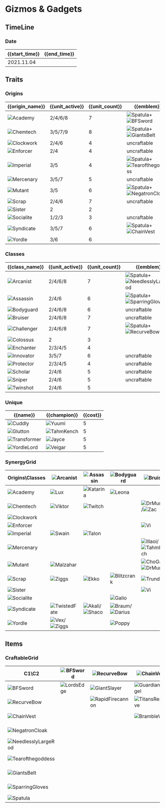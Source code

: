 # Gizmos & Gadgets

## TimeLine
### Date
| {{start_time}} | {{end_time}} |
| -              | -            |
| 2021.11.04     |              |

## Traits
### Origins
| {{origin_name}}                                           | {{unit_active}} | {{unit_count}} | {{emblem}}                                                                                                    | {{desc}} |
| -                                                         | -               | -              | -                                                                                                             | -        |
| ![Academy](../tfttraits/icon/set6/SwordoftheDivine.png)   | 2/4/6/8         | 7              | ![Spatula](../tftitems/icon/set6/Spatula.png)+![BFSword](../tftitems/icon/set6/BFSword.png)                   |          |
| ![Chemtech](../tfttraits/icon/set6/WarlordsBanner.png)    | 3/5/7/9         | 8              | ![Spatula](../tftitems/icon/set6/Spatula.png)+![GiantsBelt](../tftitems/icon/set6/GiantsBelt.png)             |          |
| ![Clockwork](../tfttraits/icon/set6/ClockworkEmblem.png)  | 2/4/6           | 4              | uncraftable                                                                                                   |          |
| ![Enforcer](../tfttraits/icon/set6/EnforcerEmblem.png)    | 2/4             | 4              | uncraftable                                                                                                   |          |
| ![Imperial](../tfttraits/icon/set6/MagesCap.png)          | 3/5             | 4              | ![Spatula](../tftitems/icon/set6/Spatula.png)+![Tearofthegoddess](../tftitems/icon/set6/Tearofthegoddess.png) |          |
| ![Mercenary](../tfttraits/icon/set6/MercenaryEmblem.png)  | 3/5/7           | 5              | uncraftable                                                                                                   |          |
| ![Mutant](../tfttraits/icon/set6/ElderwoodHeirloom.png)   | 3/5             | 6              | ![Spatula](../tftitems/icon/set6/Spatula.png)+![NegatronCloak](../tftitems/icon/set6/NegatronCloak.png)       |          |
| ![Scrap](../tfttraits/icon/set6/ScrapEmblem.png)          | 2/4/6           | 7              | uncraftable                                                                                                   |          |
| ![Sister](../tfttraits/icon/set6/Sister.svg)              | 2               | 2              |                                                                                                               |          |
| ![Socialite](../tfttraits/icon/set6/SocialiteEmblem.png)  | 1/2/3           | 3              | uncraftable                                                                                                   |          |
| ![Syndicate](../tfttraits/icon/set6/VanguardsCuirass.png) | 3/5/7           | 6              | ![Spatula](../tftitems/icon/set6/Spatula.png)+![ChainVest](../tftitems/icon/set6/ChainVest.png)               |          |
| ![Yordle](../tfttraits/icon/set6/Yordle.svg)              | 3/6             | 6              |                                                                                                               |          |

### Classes
| {{class_name}}                                            | {{unit_active}} | {{unit_count}} | {{emblem}}                                                                                                        | {{desc}} |
| -                                                         | -               | -              | -                                                                                                                 | -        |
| ![Arcanist](../tfttraits/icon/set6/MantleofDusk.png)      | 2/4/6/8         | 7              | ![Spatula](../tftitems/icon/set6/Spatula.png)+![NeedlesslyLargeRod](../tftitems/icon/set6/NeedlesslyLargeRod.png) |          |
| ![Assassin](../tfttraits/icon/set6/YoumuusGhostblade.png) | 2/4/6           | 6              | ![Spatula](../tftitems/icon/set6/Spatula.png)+![SparringGloves](../tftitems/icon/set6/SparringGloves.png)         |          |
| ![Bodyguard](../tfttraits/icon/set6/BodyguardEmblem.png)  | 2/4/6/8         | 6              | uncraftable                                                                                                       |          |
| ![Bruiser](../tfttraits/icon/set6/BruiserEmblem.png)      | 2/4/6/8         | 7              | uncraftable                                                                                                       |          |
| ![Challenger](../tfttraits/icon/set6/DuelistsZeal.png)    | 2/4/6/8         | 7              | ![Spatula](../tftitems/icon/set6/Spatula.png)+![RecurveBow](../tftitems/icon/set6/RecurveBow.png)                 |          |
| ![Colossus](../tfttraits/icon/set6/Colossus.svg)          | 2               | 3              |                                                                                                                   |          |
| ![Enchanter](../tfttraits/icon/set6/Enchanter.svg)        | 2/3/4/5         | 4              |                                                                                                                   |          |
| ![Innovator](../tfttraits/icon/set6/InnovatorEmblem.png)  | 3/5/7           | 6              | uncraftable                                                                                                       |          |
| ![Protector](../tfttraits/icon/set6/ProtectorEmblem.png)  | 2/3/4/5         | 4              | uncraftable                                                                                                       |          |
| ![Scholar](../tfttraits/icon/set6/ScholarEmblem.png)      | 2/4/6           | 5              | uncraftable                                                                                                       |          |
| ![Sniper](../tfttraits/icon/set6/SniperEmblem.png)        | 2/4/6           | 5              | uncraftable                                                                                                       |          |
| ![Twinshot](../tfttraits/icon/set6/Twinshot.svg)          | 2/4/6           | 5              |                                                                                                                   |          |

### Unique
| {{name}}                                               | {{champion}}                                          | {{cost}} |
| -                                                      | -                                                     | -        |
| ![Cuddly](../tfttraits/icon/set6/Cuddly.svg)           | ![Yuumi](../tftchampions/icon/set6/Yuumi.png)         | 5        |
| ![Glutton](../tfttraits/icon/set6/Glutton.svg)         | ![TahmKench](../tftchampions/icon/set6/TahmKench.jpg) | 5        |
| ![Transformer](../tfttraits/icon/set6/Transformer.svg) | ![Jayce](../tftchampions/icon/set6/Jayce.png)         | 5        |
| ![YordleLord](../tfttraits/icon/set6/YordleLord.svg)   | ![Veigar](../tftchampions/icon/set6/Veigar.png)       | 5        |

### SynergyGrid
| Origins\Classes                                           | ![Arcanist](../tfttraits/icon/set6/MantleofDusk.png)                                    | ![Assassin](../tfttraits/icon/set6/YoumuusGhostblade.png)                                   | ![Bodyguard](../tfttraits/icon/set6/BodyguardEmblem.png)                                      | ![Bruiser](../tfttraits/icon/set6/BruiserEmblem.png)                                                  | ![Challenger](../tfttraits/icon/set6/DuelistsZeal.png) | ![Colossus](../tfttraits/icon/set6/Colossus.svg)  | ![Enchanter](../tfttraits/icon/set6/Enchanter.svg) | ![Innovator](../tfttraits/icon/set6/InnovatorEmblem.png)    | ![Protector](../tfttraits/icon/set6/ProtectorEmblem.png) | ![Scholar](../tfttraits/icon/set6/ScholarEmblem.png)        | ![Sniper](../tfttraits/icon/set6/SniperEmblem.png)        | ![Twinshot](../tfttraits/icon/set6/Twinshot.svg)      |
| -                                                         | -                                                                                       | -                                                                                           | -                                                                                             | -                                                                                                     | -                                                      | -                                                 | -                                                  | -                                                           | -                                                        | -                                                           | -                                                         | -                                                     |
| ![Academy](../tfttraits/icon/set6/SwordoftheDivine.png)   | ![Lux](../tftchampions/icon/set6/Lux.png)                                               | ![Katarina](../tftchampions/icon/set6/Katarina.png)                                         | ![Leona](../tftchampions/icon/set6/Leona.png)                                                 |                                                                                                       | ![Yone](../tftchampions/icon/set6/Yone.png)            |                                                   |                                                    |                                                             | ![Garen](../tftchampions/icon/set6/Garen.png)            | ![Yuumi](../tftchampions/icon/set6/Yuumi.png)               |                                                           | ![Graves](../tftchampions/icon/set6/Graves.png)       |
| ![Chemtech](../tfttraits/icon/set6/WarlordsBanner.png)    | ![Viktor](../tftchampions/icon/set6/Viktor.jpg)                                         | ![Twitch](../tftchampions/icon/set6/Twitch.jpg)                                             |                                                                                               | ![DrMundo](../tftchampions/icon/set6/DrMundo.jpg)/![Zac](../tftchampions/icon/set6/Zac.jpg)           | ![Warwick](../tftchampions/icon/set6/Warwick.jpg)      |                                                   |                                                    | ![Singed](../tftchampions/icon/set6/Singed.jpg)             |                                                          | ![Lissandra](../tftchampions/icon/set6/Lissandra.png)       |                                                           | ![Urgot](../tftchampions/icon/set6/Urgot.jpg)         |
| ![Clockwork](../tfttraits/icon/set6/ClockworkEmblem.png)  |                                                                                         |                                                                                             |                                                                                               |                                                                                                       | ![Camille](../tftchampions/icon/set6/Camille.jpg)      |                                                   | ![Orianna](../tftchampions/icon/set6/Orianna.jpg)  | ![Zilean](../tftchampions/icon/set6/Zilean.jpg)             |                                                          |                                                             | ![Jhin](../tftchampions/icon/set6/Jhin.jpg)               |                                                       |
| ![Enforcer](../tfttraits/icon/set6/EnforcerEmblem.png)    |                                                                                         |                                                                                             |                                                                                               | ![Vi](../tftchampions/icon/set6/Vi.png)                                                               | ![Fiora](../tftchampions/icon/set6/Fiora.png)          |                                                   |                                                    | ![Jayce](../tftchampions/icon/set6/Jayce.png)               |                                                          |                                                             | ![Caitlyn](../tftchampions/icon/set6/Caitlyn.png)         |                                                       |
| ![Imperial](../tfttraits/icon/set6/MagesCap.png)          | ![Swain](../tftchampions/icon/set6/Swain.jpg)                                           | ![Talon](../tftchampions/icon/set6/Talon.jpg)                                               |                                                                                               |                                                                                                       | ![Samira](../tftchampions/icon/set6/Samira.jpg)        | ![Sion](../tftchampions/icon/set6/Sion.jpg)       |                                                    |                                                             | ![Sion](../tftchampions/icon/set6/Sion.jpg)              |                                                             |                                                           |                                                       |
| ![Mercenary](../tfttraits/icon/set6/MercenaryEmblem.png)  |                                                                                         |                                                                                             |                                                                                               | ![Illaoi](../tftchampions/icon/set6/Illaoi.jpg)/![TahmKench](../tftchampions/icon/set6/TahmKench.jpg) | ![Quinn](../tftchampions/icon/set6/Quinn.png)          |                                                   |                                                    |                                                             |                                                          |                                                             | ![MissFortune](../tftchampions/icon/set6/MissFortune.png) | ![Gangplank](../tftchampions/icon/set6/Gangplank.jpg) |
| ![Mutant](../tfttraits/icon/set6/ElderwoodHeirloom.png)   | ![Malzahar](../tftchampions/icon/set6/Malzahar.jpg)                                     |                                                                                             |                                                                                               | ![ChoGath](../tftchampions/icon/set6/ChoGath.jpg)/![DrMundo](../tftchampions/icon/set6/DrMundo.jpg)   | ![KaiSa](../tftchampions/icon/set6/KaiSa.jpg)          | ![ChoGath](../tftchampions/icon/set6/ChoGath.jpg) |                                                    |                                                             | ![Kassadin](../tftchampions/icon/set6/Kassadin.jpg)      |                                                             | ![KogMaw](../tftchampions/icon/set6/KogMaw.png)           | ![KogMaw](../tftchampions/icon/set6/KogMaw.png)       |
| ![Scrap](../tfttraits/icon/set6/ScrapEmblem.png)          | ![Ziggs](../tftchampions/icon/set6/Ziggs.jpg)                                           | ![Ekko](../tftchampions/icon/set6/Ekko.jpg)                                                 | ![Blitzcrank](../tftchampions/icon/set6/Blitzcrank.jpg)                                       | ![Trundle](../tftchampions/icon/set6/Trundle.png)                                                     |                                                        |                                                   | ![Janna](../tftchampions/icon/set6/Janna.png)      | ![Ezreal](../tftchampions/icon/set6/Ezreal.jpg)             | ![Blitzcrank](../tftchampions/icon/set6/Blitzcrank.jpg)  | ![Janna](../tftchampions/icon/set6/Janna.png)               |                                                           | ![Jinx](../tftchampions/icon/set6/Jinx.png)           |
| ![Sister](../tfttraits/icon/set6/Sister.svg)              |                                                                                         |                                                                                             |                                                                                               | ![Vi](../tftchampions/icon/set6/Vi.png)                                                               |                                                        |                                                   |                                                    |                                                             |                                                          |                                                             |                                                           | ![Jinx](../tftchampions/icon/set6/Jinx.png)           |
| ![Socialite](../tfttraits/icon/set6/SocialiteEmblem.png)  |                                                                                         |                                                                                             | ![Galio](../tftchampions/icon/set6/Galio.png)                                                 |                                                                                                       |                                                        | ![Galio](../tftchampions/icon/set6/Galio.png)     | ![Taric](../tftchampions/icon/set6/Taric.png)      | ![Seraphine](../tftchampions/icon/set6/Seraphine.jpg)       |                                                          |                                                             |                                                           |                                                       |
| ![Syndicate](../tfttraits/icon/set6/VanguardsCuirass.png) | ![TwistedFate](../tftchampions/icon/set6/TwistedFate.png)                               | ![Akali](../tftchampions/icon/set6/Akali.png)/![Shaco](../tftchampions/icon/set6/Shaco.png) | ![Braum](../tftchampions/icon/set6/Braum.png)/![Darius](../tftchampions/icon/set6/Darius.png) |                                                                                                       |                                                        |                                                   |                                                    |                                                             |                                                          | ![Zyra](../tftchampions/icon/set6/Zyra.png)                 |                                                           |                                                       |
| ![Yordle](../tfttraits/icon/set6/Yordle.svg)              | ![Vex](../tftchampions/icon/set6/Vex.jpg)/![Ziggs](../tftchampions/icon/set6/Ziggs.jpg) |                                                                                             | ![Poppy](../tftchampions/icon/set6/Poppy.jpg)                                                 |                                                                                                       |                                                        |                                                   | ![Lulu](../tftchampions/icon/set6/Lulu.jpg)        | ![Heimerdinger](../tftchampions/icon/set6/Heimerdinger.jpg) |                                                          | ![Heimerdinger](../tftchampions/icon/set6/Heimerdinger.jpg) | ![Tristana](../tftchampions/icon/set6/Tristana.jpg)       |                                                       |

## Items
### CraftableGrid
| C1\C2                                                               | ![BFSword](../tftitems/icon/set6/BFSword.png)     | ![RecurveBow](../tftitems/icon/set6/RecurveBow.png)           | ![ChainVest](../tftitems/icon/set6/ChainVest.png)         | ![NegatronCloak](../tftitems/icon/set6/NegatronCloak.png)       | ![NeedlesslyLargeRod](../tftitems/icon/set6/NeedlesslyLargeRod.png)       | ![Tearofthegoddess](../tftitems/icon/set6/Tearofthegoddess.png) | ![GiantsBelt](../tftitems/icon/set6/GiantsBelt.png)         | ![SparringGloves](../tftitems/icon/set6/SparringGloves.png) | ![Spatula](../tftitems/icon/set6/Spatula.png)                     |
| -                                                                   | -                                                 | -                                                             | -                                                         | -                                                               | -                                                                         | -                                                               | -                                                           | -                                                           | -                                                                 |
| ![BFSword](../tftitems/icon/set6/BFSword.png)                       | ![LordsEdge](../tftitems/icon/set6/LordsEdge.png) | ![GiantSlayer](../tftitems/icon/set6/GiantSlayer.png)         | ![GuardianAngel](../tftitems/icon/set6/GuardianAngel.png) | ![Bloodthirster](../tftitems/icon/set6/Bloodthirster.png)       | ![HextechGunblade](../tftitems/icon/set6/HextechGunblade.png)             | ![SpearofShojin](../tftitems/icon/set6/SpearofShojin.png)       | ![ZekesHerald](../tftitems/icon/set6/ZekesHerald.png)       | ![InfinityEdge](../tftitems/icon/set6/InfinityEdge.png)     | ![MagesCap](../tftitems/icon/set6/MagesCap.png)                   |
| ![RecurveBow](../tftitems/icon/set6/RecurveBow.png)                 |                                                   | ![RapidFirecannon](../tftitems/icon/set6/RapidFirecannon.png) | ![TitansResolve](../tftitems/icon/set6/TitansResolve.png) | ![RunaansHurricane](../tftitems/icon/set6/RunaansHurricane.png) | ![GuinsoosRageblade](../tftitems/icon/set6/GuinsoosRageblade.png)         | ![StatikkShiv](../tftitems/icon/set6/StatikkShiv.png)           | ![ZzRotPortal](../tftitems/icon/set6/ZzRotPortal.png)       | ![LastWhisper](../tftitems/icon/set6/LastWhisper.png)       | ![DuelistsZeal](../tftitems/icon/set6/DuelistsZeal.png)           |
| ![ChainVest](../tftitems/icon/set6/ChainVest.png)                   |                                                   |                                                               | ![BrambleVest](../tftitems/icon/set6/BrambleVest.png)     | ![IronWill](../tftitems/icon/set6/IronWill.png)                 | ![LocketoftheIronSolari](../tftitems/icon/set6/LocketoftheIronSolari.png) | ![FrozenHeart](../tftitems/icon/set6/FrozenHeart.png)           | ![SunfireCape](../tftitems/icon/set6/SunfireCape.png)       | ![Shroud](../tftitems/icon/set6/Shroud.png)                 | ![VanguardsCuirass](../tftitems/icon/set6/VanguardsCuirass.png)   |
| ![NegatronCloak](../tftitems/icon/set6/NegatronCloak.png)           |                                                   |                                                               |                                                           | ![DragonsClaw](../tftitems/icon/set6/DragonsClaw.png)           | ![IonicSpark](../tftitems/icon/set6/IonicSpark.png)                       | ![Chalice](../tftitems/icon/set6/Chalice.png)                   | ![Zephyr](../tftitems/icon/set6/Zephyr.png)                 | ![Quicksilver](../tftitems/icon/set6/Quicksilver.png)       | ![ElderwoodHeirloom](../tftitems/icon/set6/ElderwoodHeirloom.png) |
| ![NeedlesslyLargeRod](../tftitems/icon/set6/NeedlesslyLargeRod.png) |                                                   |                                                               |                                                           |                                                                 | ![RabadonsDeathcap](../tftitems/icon/set6/RabadonsDeathcap.png)           | ![LudensEcho](../tftitems/icon/set6/LudensEcho.png)             | ![Morellonomicon](../tftitems/icon/set6/Morellonomicon.png) | ![ArcaneGauntlet](../tftitems/icon/set6/ArcaneGauntlet.png) | ![MantleofDusk](../tftitems/icon/set6/MantleofDusk.png)           |
| ![Tearofthegoddess](../tftitems/icon/set6/Tearofthegoddess.png)     |                                                   |                                                               |                                                           |                                                                 |                                                                           | ![BlueSentinel](../tftitems/icon/set6/BlueSentinel.png)         | ![Redemption](../tftitems/icon/set6/Redemption.png)         | ![HandofJustice](../tftitems/icon/set6/HandofJustice.png)   | ![SwordoftheDivine](../tftitems/icon/set6/SwordoftheDivine.png)   |
| ![GiantsBelt](../tftitems/icon/set6/GiantsBelt.png)                 |                                                   |                                                               |                                                           |                                                                 |                                                                           |                                                                 | ![WarmogsArmor](../tftitems/icon/set6/WarmogsArmor.png)     | ![Backhand](../tftitems/icon/set6/Backhand.png)             | ![WarlordsBanner](../tftitems/icon/set6/WarlordsBanner.png)       |
| ![SparringGloves](../tftitems/icon/set6/SparringGloves.png)         |                                                   |                                                               |                                                           |                                                                 |                                                                           |                                                                 |                                                             | ![ThiefsGloves](../tftitems/icon/set6/ThiefsGloves.png)     | ![YoumuusGhostblade](../tftitems/icon/set6/YoumuusGhostblade.png) |
| ![Spatula](../tftitems/icon/set6/Spatula.png)                       |                                                   |                                                               |                                                           |                                                                 |                                                                           |                                                                 |                                                             |                                                             | ![ForceofNature](../tftitems/icon/set6/ForceofNature.png)         |